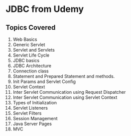 # JDBC from Udemy

## Topics Covered

1. Web Basics
2. Generic Servlet
3. Servlet and Servlets
4. Servlet Life Cycle
5. JDBC basics
6. JDBC Architecture
7. Connection class
8. Statement and Prepared Statement and methods.
9. Init Params and Servlet Config
10. Servlet Context
11. Inter Servlet Communication using Request Dispatcher
12. Inter Servlet Communication using Servlet Context
13. Types of Initialization
14. Servlet Listeners
15. Servlet Filters
16. Session Management
17. Java Server Pages
18. MVC

